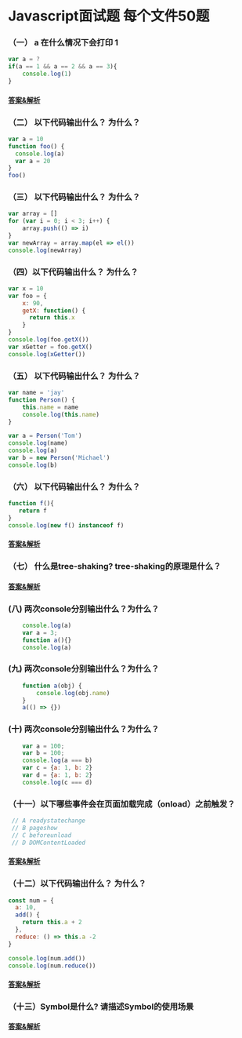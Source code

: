 # Javascript面试题 每个文件50题

### （一） a 在什么情况下会打印 1
```javascript
var a = ?
if(a == 1 && a == 2 && a == 3){
 	console.log(1)
}
```

#### [答案&解析](https://github.com/QMcoder/QM-FE-Interview/issues/5)

### （二） 以下代码输出什么？ 为什么？
```javascript
var a = 10
function foo() {
  console.log(a)
  var a = 20
}
foo()
```

### （三） 以下代码输出什么？ 为什么？
```javascript
var array = []
for (var i = 0; i < 3; i++) {
    array.push(() => i)
}
var newArray = array.map(el => el())
console.log(newArray)
```

### （四）以下代码输出什么？ 为什么？
```javascript
var x = 10
var foo = {
    x: 90,
    getX: function() {
      return this.x
    }
}
console.log(foo.getX())
var xGetter = foo.getX()
console.log(xGetter())
```

### （五） 以下代码输出什么？ 为什么？
```javascript
var name = 'jay'
function Person() {
    this.name = name
    console.log(this.name)
}

var a = Person('Tom')
console.log(name)
console.log(a)
var b = new Person('Michael')
console.log(b)
```

### （六） 以下代码输出什么？ 为什么？
```javascript
function f(){       
   return f
}
console.log(new f() instanceof f)
```

#### [答案&解析](https://github.com/QMcoder/QM-FE-Interview/issues/2)

### （七） 什么是tree-shaking? tree-shaking的原理是什么？

#### [答案&解析](https://github.com/QMcoder/QM-FE-Interview/issues/3)

### (八) 两次console分别输出什么？为什么？

```javascript
    console.log(a)
    var a = 3;
    function a(){}
    console.log(a)
```

### (九) 两次console分别输出什么？为什么？

```javascript
    function a(obj) {
        console.log(obj.name)
    }
    a(() => {})
```

### (十) 两次console分别输出什么？为什么？

```javascript
    var a = 100;
    var b = 100;
    console.log(a === b) 
    var c = {a: 1, b: 2}
    var d = {a: 1, b: 2}
    console.log(c === d) 
```

### （十一）以下哪些事件会在页面加载完成（onload）之前触发？

```javascript
 // A readystatechange
 // B pageshow
 // C beforeunload
 // D DOMContentLoaded
```

#### [答案&解析](https://github.com/QMcoder/QM-FE-Interview/issues/6)

### （十二）以下代码输出什么？ 为什么？

```javascript
const num = {
  a: 10,
  add() {
    return this.a + 2
  },
  reduce: () => this.a -2
}

console.log(num.add())
console.log(num.reduce())
```

#### [答案&解析](https://github.com/QMcoder/QM-FE-Interview/issues/11)

### （十三）Symbol是什么? 请描述Symbol的使用场景

#### [答案&解析](https://github.com/QMcoder/QM-FE-Interview/issues/16)